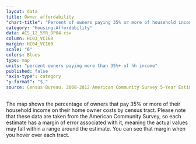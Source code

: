 ```yaml
---
layout: data
title: Owner affordability
"chart-title": "Percent of owners paying 35% or more of household income on owner costs"
category: "Housing-Affordability"
data: ACS_12_5YR_DP04.csv
column: HC03_VC160
margin: HC04_VC160
scale: "6"
colors: Blues
type: map
units: "percent owners paying more than 35%+ of hh income"
published: false
"axis-type": category
"y-format": "$,"
source: Census Bureau, 2008-2012 American Community Survey 5-Year Estimates. Selected Housing Characteristics.
---
```


The map shows the percentage of owners that pay 35% or more of their household income on their home owner costs by census tract. Please note that these data are taken from the American Community Survey, so each estimate has a margin of error associated with it, meaning the actual values may fall within a range around the estimate. You can see that margin when you hover over each tract.